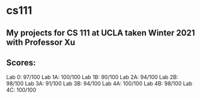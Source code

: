 # cs111
## My projects for CS 111 at UCLA taken Winter 2021 with Professor Xu
## Scores:
Lab 0: 97/100
Lab 1A: 100/100
Lab 1B: 90/100
Lab 2A: 94/100
Lab 2B: 98/100
Lab 3A: 91/100
Lab 3B: 94/100
Lab 4A: 100/100
Lab 4B: 98/100
Lab 4C: 100/100
